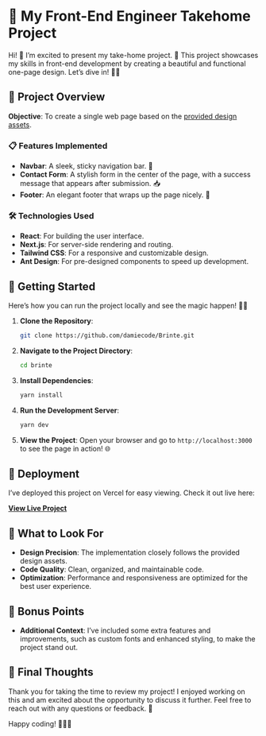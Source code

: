 # 🚀 My Front-End Engineer Takehome Project

Hi! 👋 I’m excited to present my take-home project. 🎉 This project showcases my skills in front-end development by creating a beautiful and functional one-page design. Let’s dive in! 🏊‍♂️

## 🎯 Project Overview

**Objective**: To create a single web page based on the [provided design assets](https://www.figma.com/design/266gI2IHh8ZH00TgEdUnk8/Design-Test?node-id=1-4&t=ifWinaObqbwEAsPr-0).

### 📋 Features Implemented

- **Navbar**: A sleek, sticky navigation bar. 🧭
- **Contact Form**: A stylish form in the center of the page, with a success message that appears after submission. 📥
- **Footer**: An elegant footer that wraps up the page nicely. 📍

### 🛠️ Technologies Used

- **React**: For building the user interface.
- **Next.js**: For server-side rendering and routing.
- **Tailwind CSS**: For a responsive and customizable design.
- **Ant Design**: For pre-designed components to speed up development.

## 🚀 Getting Started

Here’s how you can run the project locally and see the magic happen! 🎩✨

1. **Clone the Repository**:
   ```bash
   git clone https://github.com/damiecode/Brinte.git
   ```

2. **Navigate to the Project Directory**:
   ```bash
   cd brinte
   ```

3. **Install Dependencies**:
   ```bash
   yarn install
   ```

4. **Run the Development Server**:
   ```bash
   yarn dev
   ```

5. **View the Project**: Open your browser and go to `http://localhost:3000` to see the page in action! 🌐

## 🌟 Deployment

I’ve deployed this project on Vercel for easy viewing. Check it out live here:

[**View Live Project**](https://brinte-gamma.vercel.app/)

## 📝 What to Look For

- **Design Precision**: The implementation closely follows the provided design assets.
- **Code Quality**: Clean, organized, and maintainable code.
- **Optimization**: Performance and responsiveness are optimized for the best user experience.

## 💬 Bonus Points

- **Additional Context**: I’ve included some extra features and improvements, such as custom fonts and enhanced styling, to make the project stand out.

## 🎉 Final Thoughts

Thank you for taking the time to review my project! I enjoyed working on this and am excited about the opportunity to discuss it further. Feel free to reach out with any questions or feedback. 🚀

Happy coding! 🧑‍💻💡
